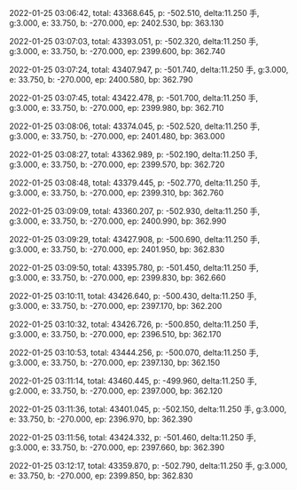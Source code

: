 2022-01-25 03:06:42, total: 43368.645, p: -502.510, delta:11.250 手, g:3.000, e: 33.750, b: -270.000, ep: 2402.530, bp: 363.130

2022-01-25 03:07:03, total: 43393.051, p: -502.320, delta:11.250 手, g:3.000, e: 33.750, b: -270.000, ep: 2399.600, bp: 362.740

2022-01-25 03:07:24, total: 43407.947, p: -501.740, delta:11.250 手, g:3.000, e: 33.750, b: -270.000, ep: 2400.580, bp: 362.790

2022-01-25 03:07:45, total: 43422.478, p: -501.700, delta:11.250 手, g:3.000, e: 33.750, b: -270.000, ep: 2399.980, bp: 362.710

2022-01-25 03:08:06, total: 43374.045, p: -502.520, delta:11.250 手, g:3.000, e: 33.750, b: -270.000, ep: 2401.480, bp: 363.000

2022-01-25 03:08:27, total: 43362.989, p: -502.190, delta:11.250 手, g:3.000, e: 33.750, b: -270.000, ep: 2399.570, bp: 362.720

2022-01-25 03:08:48, total: 43379.445, p: -502.770, delta:11.250 手, g:3.000, e: 33.750, b: -270.000, ep: 2399.310, bp: 362.760

2022-01-25 03:09:09, total: 43360.207, p: -502.930, delta:11.250 手, g:3.000, e: 33.750, b: -270.000, ep: 2400.990, bp: 362.990

2022-01-25 03:09:29, total: 43427.908, p: -500.690, delta:11.250 手, g:3.000, e: 33.750, b: -270.000, ep: 2401.950, bp: 362.830

2022-01-25 03:09:50, total: 43395.780, p: -501.450, delta:11.250 手, g:3.000, e: 33.750, b: -270.000, ep: 2399.830, bp: 362.660

2022-01-25 03:10:11, total: 43426.640, p: -500.430, delta:11.250 手, g:3.000, e: 33.750, b: -270.000, ep: 2397.170, bp: 362.200

2022-01-25 03:10:32, total: 43426.726, p: -500.850, delta:11.250 手, g:3.000, e: 33.750, b: -270.000, ep: 2396.510, bp: 362.170

2022-01-25 03:10:53, total: 43444.256, p: -500.070, delta:11.250 手, g:3.000, e: 33.750, b: -270.000, ep: 2397.130, bp: 362.150

2022-01-25 03:11:14, total: 43460.445, p: -499.960, delta:11.250 手, g:2.000, e: 33.750, b: -270.000, ep: 2397.000, bp: 362.120

2022-01-25 03:11:36, total: 43401.045, p: -502.150, delta:11.250 手, g:3.000, e: 33.750, b: -270.000, ep: 2396.970, bp: 362.390

2022-01-25 03:11:56, total: 43424.332, p: -501.460, delta:11.250 手, g:3.000, e: 33.750, b: -270.000, ep: 2397.660, bp: 362.390

2022-01-25 03:12:17, total: 43359.870, p: -502.790, delta:11.250 手, g:3.000, e: 33.750, b: -270.000, ep: 2399.850, bp: 362.830